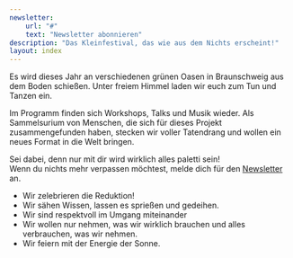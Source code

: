 ```yaml
---
newsletter:
    url: "#"
    text: "Newsletter abonnieren"
description: "Das Kleinfestival, das wie aus dem Nichts erscheint!"
layout: index
---
```

Es wird dieses Jahr an verschiedenen grünen Oasen in Braunschweig aus dem Boden schießen. Unter freiem Himmel laden wir euch zum Tun und Tanzen ein.

Im Programm finden sich Workshops, Talks und Musik wieder. Als Sammelsurium von Menschen, die sich für dieses Projekt zusammengefunden haben, stecken wir voller Tatendrang und wollen ein neues Format in die Welt bringen.
   
Sei dabei, denn nur mit dir wird wirklich alles paletti sein!\
Wenn du nichts mehr verpassen möchtest, melde dich für den [Newsletter](#newsletter) an.

- Wir zelebrieren die Reduktion!
- Wir sähen Wissen, lassen es sprießen und gedeihen.
- Wir sind respektvoll im Umgang miteinander
- Wir wollen nur nehmen, was wir wirklich brauchen und alles verbrauchen, was wir nehmen.
- Wir feiern mit der Energie der Sonne.